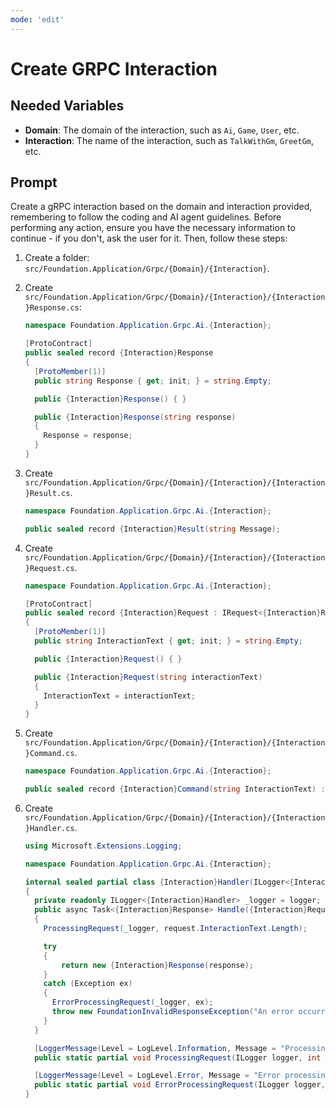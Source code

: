 ```yaml
---
mode: 'edit'
---
```

# Create GRPC Interaction

## Needed Variables

- **Domain**: The domain of the interaction, such as `Ai`, `Game`, `User`, etc.
- **Interaction**: The name of the interaction, such as `TalkWithGm`, `GreetGm`, etc.

## Prompt

Create a gRPC interaction based on the domain and interaction provided, remembering to follow the coding and AI agent guidelines. Before performing any action, ensure you have the necessary information to continue - if you don't, ask the user for it. Then, follow these steps:

1. Create a folder: `src/Foundation.Application/Grpc/{Domain}/{Interaction}`.
1. Create `src/Foundation.Application/Grpc/{Domain}/{Interaction}/{Interaction}Response.cs`:

    ```csharp
    namespace Foundation.Application.Grpc.Ai.{Interaction};

    [ProtoContract]
    public sealed record {Interaction}Response
    {
      [ProtoMember(1)]
      public string Response { get; init; } = string.Empty;

      public {Interaction}Response() { }

      public {Interaction}Response(string response)
      {
        Response = response;
      }
    }
    ```

1. Create `src/Foundation.Application/Grpc/{Domain}/{Interaction}/{Interaction}Result.cs`.

    ```csharp
    namespace Foundation.Application.Grpc.Ai.{Interaction};

    public sealed record {Interaction}Result(string Message);
    ```

1. Create `src/Foundation.Application/Grpc/{Domain}/{Interaction}/{Interaction}Request.cs`.

    ```csharp
    namespace Foundation.Application.Grpc.Ai.{Interaction};

    [ProtoContract]
    public sealed record {Interaction}Request : IRequest<{Interaction}Response>
    {
      [ProtoMember(1)]
      public string InteractionText { get; init; } = string.Empty;

      public {Interaction}Request() { }

      public {Interaction}Request(string interactionText)
      {
        InteractionText = interactionText;
      }
    }
    ```

1. Create `src/Foundation.Application/Grpc/{Domain}/{Interaction}/{Interaction}Command.cs`.

    ```csharp
    namespace Foundation.Application.Grpc.Ai.{Interaction};

    public sealed record {Interaction}Command(string InteractionText) : IRequest<{Interaction}Response>;
    ```

1. Create `src/Foundation.Application/Grpc/{Domain}/{Interaction}/{Interaction}Handler.cs`.

    ```csharp
    using Microsoft.Extensions.Logging;

    namespace Foundation.Application.Grpc.Ai.{Interaction};

    internal sealed partial class {Interaction}Handler(ILogger<{Interaction}Handler> logger) : IRequestHandler<{Interaction}Request, {Interaction}Response>
    {
      private readonly ILogger<{Interaction}Handler> _logger = logger;
      public async Task<{Interaction}Response> Handle({Interaction}Request request, CancellationToken cancellationToken)
      {
        ProcessingRequest(_logger, request.InteractionText.Length);

        try
        {
            return new {Interaction}Response(response);
        }
        catch (Exception ex)
        {
          ErrorProcessingRequest(_logger, ex);
          throw new FoundationInvalidResponseException("An error occurred while processing the request.", ex);
        }
      }

      [LoggerMessage(Level = LogLevel.Information, Message = "Processing conversation request: {MessageLength} chars")]
      public static partial void ProcessingRequest(ILogger logger, int messageLength);

      [LoggerMessage(Level = LogLevel.Error, Message = "Error processing conversation request")]
      public static partial void ErrorProcessingRequest(ILogger logger, Exception exception);
    }
    ```

